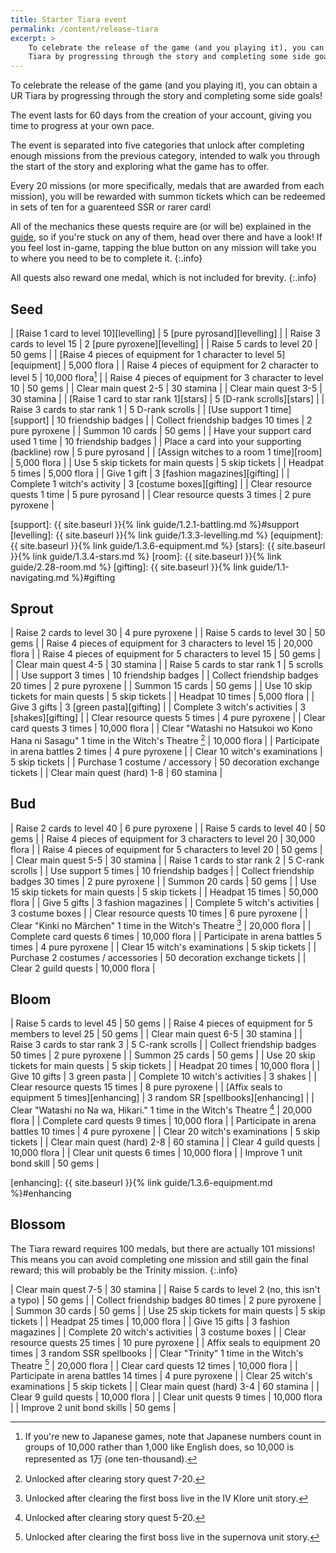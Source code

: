 ```yaml
---
title: Starter Tiara event
permalink: /content/release-tiara
excerpt: >
    To celebrate the release of the game (and you playing it), you can obtain a UR
    Tiara by progressing through the story and completing some side goals!
---
```


To celebrate the release of the game (and you playing it), you can obtain a UR
Tiara by progressing through the story and completing some side goals!

The event lasts for 60 days from the creation of your account, giving you time
to progress at your own pace.

The event is separated into five categories that unlock after completing enough
missions from the previous category, intended to walk you through the start of
the story and exploring what the game has to offer.

Every 20 missions (or more specifically, medals that are awarded from each
mission), you will be rewarded with summon tickets which can be redeemed in sets
of ten for a guarenteed SSR or rarer card!

All of the mechanics these quests require are (or will be) explained in the
[guide](../guide/faq), so if you're stuck on any of them, head over there and
have a look! If you feel lost in-game, tapping the blue button on any mission
will take you to where you need to be to complete it.
{:.info}

All quests also reward one medal, which is not included for brevity.
{:.info}

## Seed

| [Raise 1 card to level 10][levelling]                               | 5 [pure pyrosand][levelling]   |
| Raise 3 cards to level 15                                           | 2 [pure pyroxene][levelling]   |
| Raise 5 cards to level 20                                           | 50 gems                        |
| [Raise 4 pieces of equipment for 1 character to level 5][equipment] | 5,000 flora                    |
| Raise 4 pieces of equipment for 2 character to level 5              | 10,000 flora[^1]               |
| Raise 4 pieces of equipment for 3 character to level 10             | 50 gems                        |
| Clear main quest 2-5                                                | 30 stamina                     |
| Clear main quest 3-5                                                | 30 stamina                     |
| [Raise 1 card to star rank 1][stars]                                | 5 [D-rank scrolls][stars]      |
| Raise 3 cards to star rank 1                                        | 5 D-rank scrolls               |
| [Use support 1 time][support]                                       | 10 friendship badges           |
| Collect friendship badges 10 times                                  | 2 pure pyroxene                |
| Summon 10 cards                                                     | 50 gems                        |
| Have your support card used 1 time                                  | 10 friendship badges           |
| Place a card into your supporting (backline) row                    | 5 pure pyrosand                |
| [Assign witches to a room 1 time][room]                             | 5,000 flora                    |
| Use 5 skip tickets for main quests                                  | 5 skip tickets                 |
| Headpat 5 times                                                     | 5,000 flora                    |
| Give 1 gift                                                         | 3 [fashion magazines][gifting] |
| Complete 1 witch's activity                                         | 3 [costume boxes][gifting]     |
| Clear resource quests 1 time                                        | 5 pure pyrosand                |
| Clear resource quests 3 times                                       | 2 pure pyroxene                |

[support]: {{ site.baseurl }}{% link guide/1.2.1-battling.md %}#support
[levelling]: {{ site.baseurl }}{% link guide/1.3.3-levelling.md %}
[equipment]: {{ site.baseurl }}{% link guide/1.3.6-equipment.md %}
[stars]: {{ site.baseurl }}{% link guide/1.3.4-stars.md %}
[room]: {{ site.baseurl }}{% link guide/2.28-room.md %}
[gifting]: {{ site.baseurl }}{% link guide/1.1-navigating.md %}#gifting

[^1]: If you're new to Japanese games, note that Japanese numbers count in
    groups of 10,000 rather than 1,000 like English does, so 10,000 is
    represented as 1万 (one ten-thousand).

## Sprout

| Raise 2 cards to level 30                                                             | 4 pure pyroxene                |
| Raise 5 cards to level 30                                                             | 50 gems                        |
| Raise 4 pieces of equipment for 3 characters to level 15                              | 20,000 flora                   |
| Raise 4 pieces of equipment for 5 characters to level 15                              | 50 gems                        |
| Clear main quest 4-5                                                                  | 30 stamina                     |
| Raise 5 cards to star rank 1                                                          | 5 scrolls                      |
| Use support 3 times                                                                   | 10 friendship badges           |
| Collect friendship badges 20 times                                                    | 2 pure pyroxene                |
| Summon 15 cards                                                                       | 50 gems                        |
| Use 10 skip tickets for main quests                                                   | 5 skip tickets                 |
| Headpat 10 times                                                                      | 5,000 flora                    |
| Give 3 gifts                                                                          | 3 [green pasta][gifting]       |
| Complete 3 witch's activities                                                         | 3 [shakes][gifting]            |
| Clear resource quests 5 times                                                         | 4 pure pyroxene                |
| Clear card quests 3 times                                                             | 10,000 flora                   |
| Clear "Watashi no Hatsukoi wo Kono Hana ni Sasagu" 1 time in the Witch's Theatre [^2] | 10,000 flora                   |
| Participate in arena battles 2 times                                                  | 4 pure pyroxene                |
| Clear 10 witch's examinations                                                         | 5 skip tickets                 |
| Purchase 1 costume / accessory                                                        | 50 decoration exchange tickets |
| Clear main quest (hard) 1-8                                                           | 60 stamina                     |

[^2]: Unlocked after clearing story quest 7-20.

## Bud

| Raise 2 cards to level 40                                   | 6 pure pyroxene                |
| Raise 5 cards to level 40                                   | 50 gems                        |
| Raise 4 pieces of equipment for 3 characters to level 20    | 30,000 flora                   |
| Raise 4 pieces of equipment for 5 characters to level 20    | 50 gems                        |
| Clear main quest 5-5                                        | 30 stamina                     |
| Raise 1 cards to star rank 2                                | 5 C-rank scrolls               |
| Use support 5 times                                         | 10 friendship badges           |
| Collect friendship badges 30 times                          | 2 pure pyroxene                |
| Summon 20 cards                                             | 50 gems                        |
| Use 15 skip tickets for main quests                         | 5 skip tickets                 |
| Headpat 15 times                                            | 50,000 flora                   |
| Give 5 gifts                                                | 3 fashion magazines            |
| Complete 5 witch's activities                               | 3 costume boxes                |
| Clear resource quests 10 times                              | 6 pure pyroxene                |
| Clear "Kinki no Märchen" 1 time in the Witch's Theatre [^3] | 20,000 flora                   |
| Complete card quests 6 times                                | 10,000 flora                   |
| Participate in arena battles 5 times                        | 4 pure pyroxene                |
| Clear 15 witch's examinations                               | 5 skip tickets                 |
| Purchase 2 costumes / accessories                           | 50 decoration exchange tickets |
| Clear 2 guild quests                                        | 10,000 flora                   |

[^3]: Unlocked after clearing the first boss live in the IV Klore unit story.

## Bloom

| Raise 5 cards to level 45                                            | 50 gems                             |
| Raise 4 pieces of equipment for 5 members to level 25                | 50 gems                             |
| Clear main quest 6-5                                                 | 30 stamina                          |
| Raise 3 cards to star rank 3                                         | 5 C-rank scrolls                    |
| Collect friendship badges 50 times                                   | 2 pure pyroxene                     |
| Summon 25 cards                                                      | 50 gems                             |
| Use 20 skip tickets for main quests                                  | 5 skip tickets                      |
| Headpat 20 times                                                     | 10,000 flora                        |
| Give 10 gifts                                                        | 3 green pasta                       |
| Complete 10 witch's activities                                       | 3 shakes                            |
| Clear resource quests 15 times                                       | 8 pure pyroxene                     |
| [Affix seals to equipment 5 times][enhancing]                        | 3 random SR [spellbooks][enhancing] |
| Clear "Watashi no Na wa, Hikari." 1 time in the Witch's Theatre [^4] | 20,000 flora                        |
| Complete card quests 9 times                                         | 10,000 flora                        |
| Participate in arena battles 10 times                                | 4 pure pyroxene                     |
| Clear 20 witch's examinations                                        | 5 skip tickets                      |
| Clear main quest (hard) 2-8                                          | 60 stamina                          |
| Clear 4 guild quests                                                 | 10,000 flora                        |
| Clear unit quests 6 times                                            | 10,000 flora                        |
| Improve 1 unit bond skill                                            | 50 gems                             |

[enhancing]: {{ site.baseurl }}{% link guide/1.3.6-equipment.md %}#enhancing

[^4]: Unlocked after clearing story quest 5-20.

## Blossom

The Tiara reward requires 100 medals, but there are actually 101 missions! This
means you can avoid completing one mission and still gain the final reward; this
will probably be the Trinity mission.
{:.info}

| Clear main quest 7-5                               | 30 stamina              |
| Raise 5 cards to level 2 (no, this isn't a typo)   | 50 gems                 |
| Collect friendship badges 80 times                 | 2 pure pyroxene         |
| Summon 30 cards                                    | 50 gems                 |
| Use 25 skip tickets for main quests                | 5 skip tickets          |
| Headpat 25 times                                   | 10,000 flora            |
| Give 15 gifts                                      | 3 fashion magazines     |
| Complete 20 witch's activities                     | 3 costume boxes         |
| Clear resource quests 25 times                     | 10 pure pyroxene        |
| Affix seals to equipment 20 times                  | 3 random SSR spellbooks |
| Clear "Trinity" 1 time in the Witch's Theatre [^5] | 20,000 flora            |
| Clear card quests 12 times                         | 10,000 flora            |
| Participate in arena battles 14 times              | 4 pure pyroxene         |
| Clear 25 witch's examinations                      | 5 skip tickets          |
| Clear main quest (hard) 3-4                        | 60 stamina              |
| Clear 9 guild quests                               | 10,000 flora            |
| Clear unit quests 9 times                          | 10,000 flora            |
| Improve 2 unit bond skills                         | 50 gems                 |

[^5]: Unlocked after clearing the first boss live in the supernova unit story.
